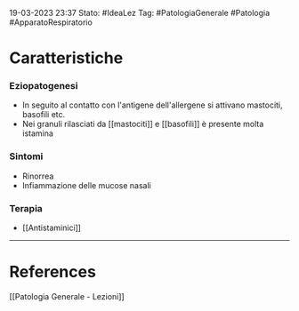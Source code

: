 19-03-2023 23:37
Stato: #IdeaLez
Tag: #PatologiaGenerale #Patologia #ApparatoRespiratorio 

# Caratteristiche
### Eziopatogenesi
- In seguito al contatto con l'antigene dell'allergene si attivano mastociti, basofili etc.
- Nei granuli rilasciati da [[mastociti]] e [[basofili]] è presente molta istamina

### Sintomi
- Rinorrea
- Infiammazione delle mucose nasali

### Terapia
- [[Antistaminici]]



---
# References 

[[Patologia Generale - Lezioni]]